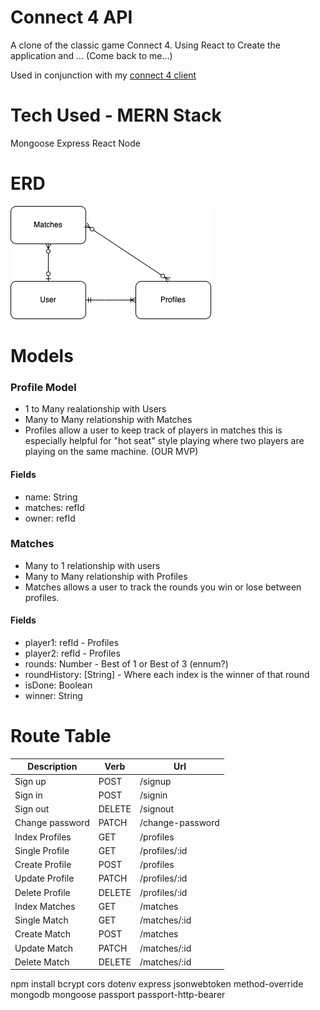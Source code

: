 # Connect 4 API

A clone of the classic game Connect 4. Using React to Create the application and ... (Come back to me...)

Used in conjunction with my [connect 4 client](https://github.com/Valkarie01/Connect-4-Client)

# Tech Used - MERN Stack

Mongoose
Express
React
Node

# ERD 

<img src="./photos/connect4-ERD.png">

# Models

### Profile Model
- 1 to Many realationship with Users
- Many to Many relationship with Matches
- Profiles allow a user to keep track of players in matches this is especially helpful for "hot seat" style playing where two players are playing on the same machine. (OUR MVP)

#### Fields 
- name: String
- matches: refId
- owner: refId

### Matches 
- Many to 1 relationship with users
- Many to Many relationship with Profiles
- Matches allows a user to track the rounds you win or lose between profiles.

#### Fields 
- player1: refId - Profiles
- player2: refId - Profiles
- rounds: Number - Best of 1 or Best of 3 (ennum?)
- roundHistory: [String] - Where each index is the winner of that round
- isDone: Boolean 
- winner: String

# Route Table 

| Description | Verb | Url |
| ----- | ------ | ------ | 
| Sign up | POST | /signup |
| Sign in | POST | /signin |
| Sign out | DELETE | /signout |
| Change password | PATCH | /change-password |
| Index Profiles | GET | /profiles |
| Single Profile | GET | /profiles/:id |
| Create Profile | POST | /profiles |
| Update Profile | PATCH | /profiles/:id |
| Delete Profile | DELETE | /profiles/:id |
| Index Matches | GET | /matches |
| Single Match | GET | /matches/:id |
| Create Match | POST | /matches |
| Update Match | PATCH | /matches/:id |
| Delete Match | DELETE | /matches/:id |

npm install bcrypt cors dotenv express jsonwebtoken method-override mongodb mongoose passport passport-http-bearer